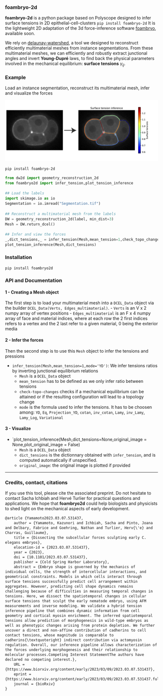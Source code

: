### foambryo-2d

**foambryo-2d** is a python package based on Polyscope designed to infer surface tensions in 2D epithelial-cell-clusters `pip install foambryo-2d` It is the lightweight 2D adaptation of the 3d force-inference software [foambryo](todo), available soon.

We rely on [delaunay-watershed](https://github.com/VirtualEmbryo/delaunay_watershed_2d), a tool we designed to reconstruct efficiently multimaterial meshes from instance segmentations. From these multimaterial meshes, we can efficiently and robustly extract junctional angles and invert **Young-Dupré** laws, to find back the physical parameters involved in the mechanical equilibrium: **surface tensions** $\gamma_{ij}$.

### Example 

Load an instance segmentation, reconstruct its multimaterial mesh, infer and visualize the forces 

<img src="Figures_readme/image_inference.png" alt="drawing" width="600"/>



```shell
pip install foambryo-2d
```

```py
from dw2d import geometry_reconstruction_2d
from foambryo2d import infer_tension,plot_tension_inference

## Load the labels
import skimage.io as io
Segmentation = io.imread("Segmentation.tif")

## Reconstruct a multimaterial mesh from the labels
DW = geometry_reconstruction_2d(label, min_dist=3)
Mesh = DW.return_dcel()

## Infer and view the forces
_,dict_tensions,_ = infer_tension(Mesh,mean_tension=1,check_topo_changes=False,mode='YD')
plot_tension_inference(Mesh,dict_tensions)
```

### Installation

`pip install foambryo2d`


### API and Documentation

#### 1 - Creating a Mesh object
The first step is to load your multimaterial mesh into a `DCEL_Data` object via the builder `DCEL_Data(Verts, Edges_multimaterial)`. 
    - `Verts` is an V x 2 numpy array of vertex positions
    - `Edges_multimaterial` is an F x 4 numpy array of face and material indices, where at each row the 2 first indices refers to a vertex and the 2 last refer to a given material, 0 being the exterior media

#### 2 - Infer the forces
 Then the second step is to use this `Mesh` object to infer the tensions and pressions
- `infer_tension(Mesh,mean_tension=1,mode='YD')`: 
We infer tensions ratios by inverting junctional equilibrium relations
    - `Mesh` is a `DCEL_Data` object
    - `mean_tension` has to be defined as we only infer ratio between tensions
    - `check-topo-changes` checks if a mechanical equilibrium can be attained or if the resulting configuration will lead to a topology change
    - `mode` is the formula used to infer the tensions. It has to be choosen among: `YD`, `Eq`, `Projection_YD`,  `cotan`, `inv_cotan`, `Lamy`, `inv_Lamy`, `Lamy_Log`, `Variational`

#### 3 - Visualize

- `plot_tension_inference(Mesh,dict_tensions=None,original_image = None,plot_original_image = False)
    - `Mesh` is a `DCEL_Data` object
    - `dict_tensions` is the dictionnary obtained with `infer_tension`, and is computed automatically if unspecified. 
    - `original_image`: the original image is plotted if provided

---


### Credits, contact, citations
If you use this tool, please cite the associated preprint.
Do not hesitate to contact Sacha Ichbiah and Hervé Turlier for practical questions and applications. 
We hope that **foambryo2d** could help biologists and physicists to shed light on the mechanical aspects of early development.

```
@article {Yamamoto2023.03.07.531437,
	author = {Yamamoto, Kazunori and Ichbiah, Sacha and Pinto, Joana and Delbary, Fabrice and Goehring, Nathan and Turlier, Herv{\'e} and Charras, Guillaume},
	title = {Dissecting the subcellular forces sculpting early C. elegans embryos},
	elocation-id = {2023.03.07.531437},
	year = {2023},
	doi = {10.1101/2023.03.07.531437},
	publisher = {Cold Spring Harbor Laboratory},
	abstract = {Embryo shape is governed by the mechanics of individual cells, the strength of intercellular interactions, and geometrical constraints. Models in which cells interact through surface tensions successfully predict cell arrangement within aggregates. However, predicting cell shape dynamics remains challenging because of difficulties in measuring temporal changes in tensions. Here, we dissect the spatiotemporal changes in cellular surface tensions that sculpt the early nematode embryo, using AFM measurements and inverse modeling. We validate a hybrid tension inference pipeline that combines dynamic information from cell geometry and cortical myosin enrichment. The inferred spatiotemporal tensions allow prediction of morphogenesis in wild-type embryos as well as phenotypic changes arising from protein depletion. We further uncover a direct and non-affine contribution of cadherins to cell contact tensions, whose magnitude is comparable to cadherins{\textquoteright} indirect contribution via actomyosin regulation. Overall, our inference pipeline allows characterization of the forces underlying morphogenesis and their relationship to molecular processes.Competing Interest StatementThe authors have declared no competing interest.},
	URL = {https://www.biorxiv.org/content/early/2023/03/09/2023.03.07.531437},
	eprint = {https://www.biorxiv.org/content/early/2023/03/09/2023.03.07.531437.full.pdf},
	journal = {bioRxiv}
}
```


